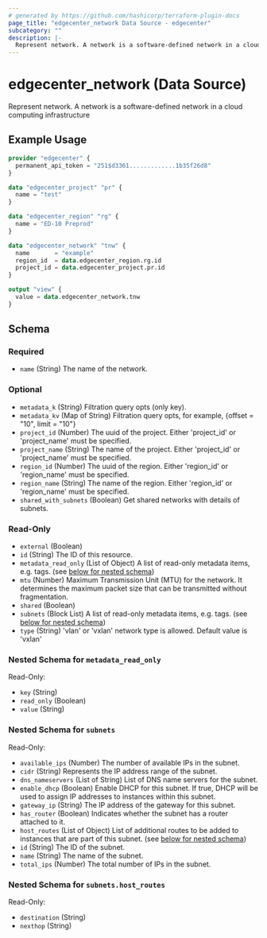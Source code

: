 ```yaml
---
# generated by https://github.com/hashicorp/terraform-plugin-docs
page_title: "edgecenter_network Data Source - edgecenter"
subcategory: ""
description: |-
  Represent network. A network is a software-defined network in a cloud computing infrastructure
---
```


# edgecenter_network (Data Source)

Represent network. A network is a software-defined network in a cloud computing infrastructure

## Example Usage

```terraform
provider "edgecenter" {
  permanent_api_token = "251$d3361.............1b35f26d8"
}

data "edgecenter_project" "pr" {
  name = "test"
}

data "edgecenter_region" "rg" {
  name = "ED-10 Preprod"
}

data "edgecenter_network" "tnw" {
  name       = "example"
  region_id  = data.edgecenter_region.rg.id
  project_id = data.edgecenter_project.pr.id
}

output "view" {
  value = data.edgecenter_network.tnw
}
```

<!-- schema generated by tfplugindocs -->
## Schema

### Required

- `name` (String) The name of the network.

### Optional

- `metadata_k` (String) Filtration query opts (only key).
- `metadata_kv` (Map of String) Filtration query opts, for example, {offset = "10", limit = "10"}
- `project_id` (Number) The uuid of the project. Either 'project_id' or 'project_name' must be specified.
- `project_name` (String) The name of the project. Either 'project_id' or 'project_name' must be specified.
- `region_id` (Number) The uuid of the region. Either 'region_id' or 'region_name' must be specified.
- `region_name` (String) The name of the region. Either 'region_id' or 'region_name' must be specified.
- `shared_with_subnets` (Boolean) Get shared networks with details of subnets.

### Read-Only

- `external` (Boolean)
- `id` (String) The ID of this resource.
- `metadata_read_only` (List of Object) A list of read-only metadata items, e.g. tags. (see [below for nested schema](#nestedatt--metadata_read_only))
- `mtu` (Number) Maximum Transmission Unit (MTU) for the network. It determines the maximum packet size that can be transmitted without fragmentation.
- `shared` (Boolean)
- `subnets` (Block List) A list of read-only metadata items, e.g. tags. (see [below for nested schema](#nestedblock--subnets))
- `type` (String) 'vlan' or 'vxlan' network type is allowed. Default value is 'vxlan'

<a id="nestedatt--metadata_read_only"></a>
### Nested Schema for `metadata_read_only`

Read-Only:

- `key` (String)
- `read_only` (Boolean)
- `value` (String)


<a id="nestedblock--subnets"></a>
### Nested Schema for `subnets`

Read-Only:

- `available_ips` (Number) The number of available IPs in the subnet.
- `cidr` (String) Represents the IP address range of the subnet.
- `dns_nameservers` (List of String) List of DNS name servers for the subnet.
- `enable_dhcp` (Boolean) Enable DHCP for this subnet. If true, DHCP will be used to assign IP addresses to instances within this subnet.
- `gateway_ip` (String) The IP address of the gateway for this subnet.
- `has_router` (Boolean) Indicates whether the subnet has a router attached to it.
- `host_routes` (List of Object) List of additional routes to be added to instances that are part of this subnet. (see [below for nested schema](#nestedatt--subnets--host_routes))
- `id` (String) The ID of the subnet.
- `name` (String) The name of the subnet.
- `total_ips` (Number) The total number of IPs in the subnet.

<a id="nestedatt--subnets--host_routes"></a>
### Nested Schema for `subnets.host_routes`

Read-Only:

- `destination` (String)
- `nexthop` (String)
